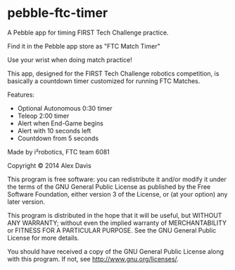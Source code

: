 pebble-ftc-timer
================

A Pebble app for timing FIRST Tech Challenge practice.

Find it in the Pebble app store as "FTC Match Timer"

Use your wrist when doing match practice!

This app, designed for the FIRST Tech Challenge robotics competition, is basically a countdown timer customized for running FTC Matches. 

Features:
- Optional Autonomous 0:30 timer
- Teleop 2:00 timer
- Alert when End-Game begins
- Alert with 10 seconds left
- Countdown from 5 seconds

Made by i²robotics, FTC team 6081

Copyright &copy; 2014  Alex Davis

This program is free software: you can redistribute it and/or modify
it under the terms of the GNU General Public License as published by
the Free Software Foundation, either version 3 of the License, or
(at your option) any later version.

This program is distributed in the hope that it will be useful,
but WITHOUT ANY WARRANTY; without even the implied warranty of
MERCHANTABILITY or FITNESS FOR A PARTICULAR PURPOSE.  See the
GNU General Public License for more details.

You should have received a copy of the GNU General Public License
along with this program.  If not, see <http://www.gnu.org/licenses/>.
